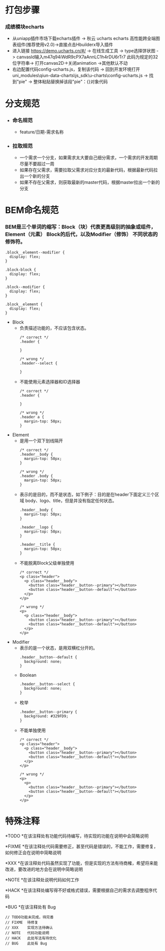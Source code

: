 # 打包步骤
### 成绩模块echarts
  * 从uniapp插件市场下载echarts插件 -> 秋云 ucharts echarts 高性能跨全端图表组件(推荐使用v2.0)->直接点击Hbuilderx导入插件
  * 进入链接 https://demo.ucharts.cn/#/ -> 在线生成工具 -> type选择饼状图 -> canvasId输入m47q94iWdR9cPX7aAnnLC1h4rDU6rTr7 此码为规定的32位字符串-> 打开canvas2D->关闭animation ->其他默认不动
  * 右边配置代码config-ucharts.js，复制该代码  -> 回到开发环境打开uni_modules\qiun-data-charts\js_sdk\u-charts\config-ucharts.js -> 找到"pie" -> 整体粘贴替换掉该段"pie"：{}对象代码
# 分支规范
* ### 命名规范
  - feature/日期-需求名称
* ### 拉取规范
  - 一个需求一个分支，如果需求太大要自己细分需求，一个需求的开发周期尽量不要超过一周
  - 如果存在父需求，需要拉取父需求对应分支的最新代码，根据最新代码拉出一个新的分支
  - 如果不存在父需求，则获取最新的master代码，根据master拉出一个新的分支

# BEM命名规范
### BEM是三个单词的缩写：Block（块）代表更高级别的抽象或组件，Element（元素） Block的后代，以及Modifier（修饰） 不同状态的修饰符。
```
.block__element--modifier {
  display: flex;
}

.block-block {
  display: flex;
}

.block--modifier {
  display: flex;
}

.block__element {
  display: flex;
}
```
* Block
  - 负责描述功能的，不应该包含状态。
    ```
    /* correct */
    .header {
    ​
    }
    ​
    /* wrong */
    .header--select {
    ​
    }
    ```
  - 不能使用元素选择器和ID选择器
    ```
    /* correct */
    .header {
    ​
    }
    ​
    /* wrong */
    .header a {
      margin-top: 50px;
    }
    ```
* Element
  - 是用一个双下划线隔开
    ```
    /* correct */
    .header__body {
      margin-top: 50px;
    }
    ​
    /* wrong */
    .header .body {
      margin-top: 50px;
    }
    ```
  - 表示的是目的，而不是状态，如下例子：目的是在header下面定义三个区域 body、logo、title，但是并没有指定任何状态。
    ```
    .header__body {
      margin-top: 50px;
    }
    ​
    .header__logo {
      margin-top: 50px;
    }
    ​
    .header__title {
      margin-top: 50px;
    }
    ```
  - 不能脱离Block父级单独使用
    ```
    /* correct */
    <p class="header">
      <p class="header__body">
        <button class="header__button--primary"></button>
        <button class="header__button--default"></button>
      </p>
    </p>
    ​
    /* wrong */
    <p>
      <p class="header__body">
        <button class="header__button--primary"></button>
        <button class="header__button--default"></button>
      </p>
    </p>
    ```
* Modifier
  - 表示的是一个状态，是用双横杠分开的。
    ```
    .header__button--default {
      background: none;
    }
    ```
  - Boolean
    ```
    .header__button--select {
      background: none;
    }
    ```
  - 枚举
    ```
    .header__button--primary {
      background: #329FD9;
    }
    ```
  - 不能单独使用
    ```
    /* correct */
    <p class="header">
      <p class="header__body">
        <button class="header__button--primary"></button>
        <button class="header__button--default"></button>
      </p>
    </p>
    ​
    /* wrong */
    <p>
      <p>
        <button class="header__button--primary"></button>
        <button class="header__button--default"></button>
      </p>
    </p>
    ```

# 特殊注释
*TODO *在该注释处有功能代码待编写，待实现的功能在说明中会简略说明

*FIXME *在该注释处代码需要修正，甚至代码是错误的，不能工作，需要修复，如何修正会在说明中简略说明

*XXX *在该注释处代码虽然实现了功能，但是实现的方法有待商榷，希望将来能改进，要改进的地方会在说明中简略说明

*NOTE *在该注释处说明代码如何工作

*HACK *在该注释处编写得不好或格式错误，需要根据自己的需求去调整程序代码

*BUG *在该注释处有 Bug
```
// TODO功能未完成，待完善
// FIXME  待修复
// XXX    实现方法待确认
// NOTE   代码功能说明
// HACK   此处写法有待优化
// BUG    此处有 Bug
```